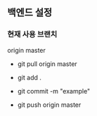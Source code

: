 ## 백엔드 설정

### 현재 사용 브랜치
origin master

- git pull origin master

- git add .
- git commit -m "example"
- git push origin master
